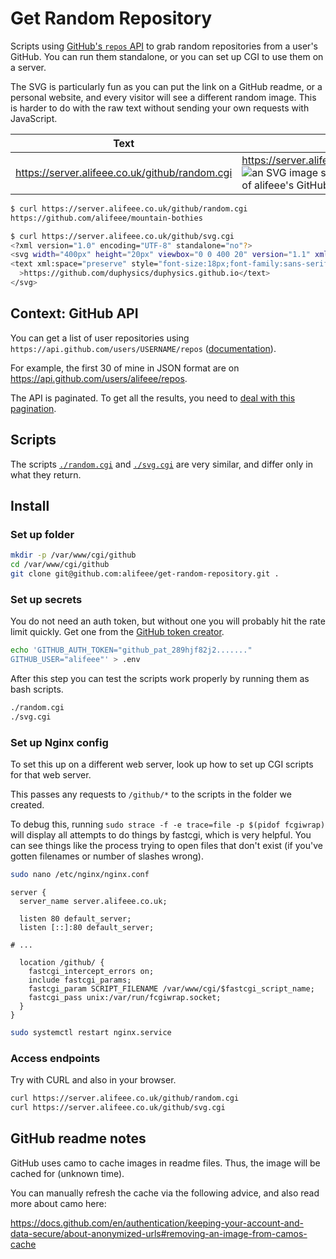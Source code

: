 # Get Random Repository

Scripts using [GitHub's `repos` API][repo api] to grab random repositories from a user's GitHub. You can run them standalone, or you can set up CGI to use them on a server.

The SVG is particularly fun as you can put the link on a GitHub readme, or a personal website, and every visitor will see a different random image. This is harder to do with the raw text without sending your own requests with JavaScript.

| Text | SVG |
| --- | --- |
| https://server.alifeee.co.uk/github/random.cgi | https://server.alifeee.co.uk/github/svg.cgi <br> ![an SVG image showing a random one of alifeee's GitHub repositories](https://server.alifeee.co.uk/github/svg.cgi) |

```bash
$ curl https://server.alifeee.co.uk/github/random.cgi
https://github.com/alifeee/mountain-bothies

$ curl https://server.alifeee.co.uk/github/svg.cgi
<?xml version="1.0" encoding="UTF-8" standalone="no"?>
<svg width="400px" height="20px" viewbox="0 0 400 20" version="1.1" xmlns="http://www.w3.org/2000/svg" xmlns:svg="http://www.w3.org/2000/svg">
<text xml:space="preserve" style="font-size:18px;font-family:sans-serif;stroke-width:0.25;fill:red" x="0" y="15"
  >https://github.com/duphysics/duphysics.github.io</text>
</svg>
```

## Context: GitHub API

You can get a list of user repositories using `https://api.github.com/users/USERNAME/repos` ([documentation][repo api]).

For example, the first 30 of mine in JSON format are on <https://api.github.com/users/alifeee/repos>.

The API is paginated. To get all the results, you need to [deal with this pagination](https://docs.github.com/en/rest/using-the-rest-api/using-pagination-in-the-rest-api).

[repo api]: https://docs.github.com/en/rest/repos/repos?apiVersion=2022-11-28#list-repositories-for-a-user

## Scripts

The scripts [`./random.cgi`](./random.cgi) and [`./svg.cgi`](./svg.cgi) are very similar, and differ only in what they return.

## Install

### Set up folder

```bash
mkdir -p /var/www/cgi/github
cd /var/www/cgi/github
git clone git@github.com:alifeee/get-random-repository.git .
```

### Set up secrets

You do not need an auth token, but without one you will probably hit the rate limit quickly. Get one from the [GitHub token creator](https://github.com/settings/tokens?type=beta).

```bash
echo 'GITHUB_AUTH_TOKEN="github_pat_289hjf82j2......."
GITHUB_USER="alifeee"' > .env
```

After this step you can test the scripts work properly by running them as bash scripts.

```bash
./random.cgi
./svg.cgi
```

### Set up Nginx config

To set this up on a different web server, look up how to set up CGI scripts for that web server.

This passes any requests to `/github/*` to the scripts in the folder we created.

To debug this, running `sudo strace -f -e trace=file -p $(pidof fcgiwrap)` will display all attempts to do things by fastcgi, which is very helpful. You can see things like the process trying to open files that don't exist (if you've gotten filenames or number of slashes wrong).

```bash
sudo nano /etc/nginx/nginx.conf
```

```nginx
server {
  server_name server.alifeee.co.uk;

  listen 80 default_server;
  listen [::]:80 default_server;

# ...

  location /github/ {
    fastcgi_intercept_errors on;
    include fastcgi_params;
    fastcgi_param SCRIPT_FILENAME /var/www/cgi/$fastcgi_script_name;
    fastcgi_pass unix:/var/run/fcgiwrap.socket;
  }
}
```

```bash
sudo systemctl restart nginx.service
```

### Access endpoints

Try with CURL and also in your browser.

```bash
curl https://server.alifeee.co.uk/github/random.cgi
curl https://server.alifeee.co.uk/github/svg.cgi
```

## GitHub readme notes

GitHub uses camo to cache images in readme files. Thus, the image will be cached for (unknown time).

You can manually refresh the cache via the following advice, and also read more about camo here:

<https://docs.github.com/en/authentication/keeping-your-account-and-data-secure/about-anonymized-urls#removing-an-image-from-camos-cache>
